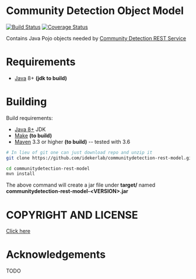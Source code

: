 
[jetty]: http://eclipse.org/jetty/
[maven]: http://maven.apache.org/
[java]: https://www.oracle.com/java/index.html
[git]: https://git-scm.com/
[cdservice]: https://github.com/idekerlab/communitydetection-rest-server 
[make]: https://www.gnu.org/software/make

Community Detection Object Model
==================================

[![Build Status](https://travis-ci.org/idekerlab/communitydetection-rest-model.svg?branch=master)](https://travis-ci.org/idekerlab/communitydetection-rest-model)
[![Coverage Status](https://coveralls.io/repos/github/idekerlab/communitydetection-rest-model/badge.svg?branch=master)](https://coveralls.io/github/idekerlab/communitydetection-rest-model?branch=master)

Contains Java Pojo objects needed by [Community Detection REST Service][cdservice]



Requirements
============

* [Java][java] 8+ **(jdk to build)**

Building  
========

Build requirements:

* [Java 8+][java] JDK
* [Make][make] **(to build)**
* [Maven][maven] 3.3 or higher **(to build)** -- tested with 3.6


```Bash
# In lieu of git one can just download repo and unzip it
git clone https://github.com/idekerlab/communitydetection-rest-model.git

cd communitydetection-rest-model
mvn install

```

The above command will create a jar file under **target/** named 
**communitydetection-rest-model-\<VERSION\>.jar** 




COPYRIGHT AND LICENSE
=====================

[Click here](LICENSE)

Acknowledgements
================

TODO
